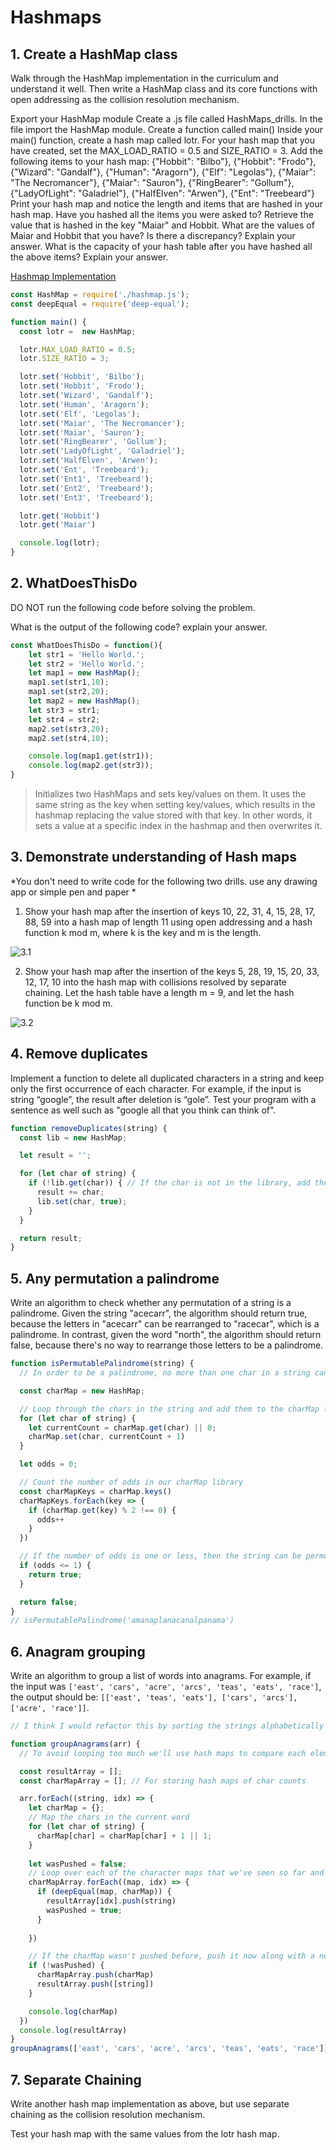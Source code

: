 # Hashmaps

## 1. Create a HashMap class
Walk through the HashMap implementation in the curriculum and understand it well. Then write a HashMap class and its core functions with open addressing as the collision resolution mechanism.

Export your HashMap module
Create a .js file called HashMaps_drills. In the file import the HashMap module. Create a function called main()
Inside your main() function, create a hash map called lotr.
For your hash map that you have created, set the MAX_LOAD_RATIO = 0.5 and SIZE_RATIO = 3.
Add the following items to your hash map: {"Hobbit": "Bilbo"}, {"Hobbit": "Frodo"},
{"Wizard": "Gandalf"}, {"Human": "Aragorn"}, {"Elf": "Legolas"}, {"Maiar": "The Necromancer"},
{"Maiar": "Sauron"}, {"RingBearer": "Gollum"}, {"LadyOfLight": "Galadriel"}, {"HalfElven": "Arwen"},
{"Ent": "Treebeard"}
Print your hash map and notice the length and items that are hashed in your hash map. Have you hashed all the items you were asked to?
Retrieve the value that is hashed in the key "Maiar" and Hobbit.
What are the values of Maiar and Hobbit that you have? Is there a discrepancy? Explain your answer.
What is the capacity of your hash table after you have hashed all the above items? Explain your answer.

[Hashmap Implementation](./hashmap.js)

```js
const HashMap = require('./hashmap.js');
const deepEqual = require('deep-equal');

function main() {
  const lotr =  new HashMap;

  lotr.MAX_LOAD_RATIO = 0.5;
  lotr.SIZE_RATIO = 3;

  lotr.set('Hobbit', 'Bilbo');
  lotr.set('Hobbit', 'Frodo');
  lotr.set('Wizard', 'Gandalf');
  lotr.set('Human', 'Aragorn');
  lotr.set('Elf', 'Legolas');
  lotr.set('Maiar', 'The Necromancer');
  lotr.set('Maiar', 'Sauron');
  lotr.set('RingBearer', 'Gollum');
  lotr.set('LadyOfLight', 'Galadriel');
  lotr.set('HalfElven', 'Arwen');
  lotr.set('Ent', 'Treebeard');
  lotr.set('Ent1', 'Treebeard');
  lotr.set('Ent2', 'Treebeard');
  lotr.set('Ent3', 'Treebeard');

  lotr.get('Hobbit')
  lotr.get('Maiar')

  console.log(lotr);
}
```

## 2. WhatDoesThisDo
DO NOT run the following code before solving the problem.

What is the output of the following code? explain your answer.

```js
const WhatDoesThisDo = function(){
    let str1 = 'Hello World.';
    let str2 = 'Hello World.';
    let map1 = new HashMap();
    map1.set(str1,10);
    map1.set(str2,20);
    let map2 = new HashMap();
    let str3 = str1;
    let str4 = str2;
    map2.set(str3,20);
    map2.set(str4,10);

    console.log(map1.get(str1));
    console.log(map2.get(str3));
}
```
>Initializes two HashMaps and sets key/values on them.
    It uses the same string as the key when setting key/values, which results in the hashmap replacing the value stored with that key.
    In other words, it sets a value at a specific index in the hashmap and then overwrites it.

## 3. Demonstrate understanding of Hash maps
*You don't need to write code for the following two drills. use any drawing app or simple pen and paper *

1) Show your hash map after the insertion of keys 10, 22, 31, 4, 15, 28, 17, 88, 59 into a hash map of length 11 using open addressing and a hash function k mod m, where k is the key and m is the length.

![3.1](./3-1.png)

2) Show your hash map after the insertion of the keys 5, 28, 19, 15, 20, 33, 12, 17, 10 into the hash map with collisions resolved by separate chaining. Let the hash table have a length m = 9, and let the hash function be k mod m.

![3.2](./3-2.png)

## 4. Remove duplicates
Implement a function to delete all duplicated characters in a string and keep only the first occurrence of each character. For example, if the input is string “google”, the result after deletion is “gole”. Test your program with a sentence as well such as "google all that you think can think of".
```js
function removeDuplicates(string) {
  const lib = new HashMap;

  let result = '';

  for (let char of string) {
    if (!lib.get(char)) { // If the char is not in the library, add the char to our result and then add it to the library
      result += char;
      lib.set(char, true);
    }
  }

  return result;
}
```

## 5. Any permutation a palindrome
Write an algorithm to check whether any permutation of a string is a palindrome. Given the string "acecarr", the algorithm should return true, because the letters in "acecarr" can be rearranged to "racecar", which is a palindrome. In contrast, given the word "north", the algorithm should return false, because there's no way to rearrange those letters to be a palindrome.
```js
function isPermutablePalindrome(string) {
  // In order to be a palindrome, no more than one char in a string can add up to an odd number.

  const charMap = new HashMap;

  // Loop through the chars in the string and add them to the charMap library
  for (let char of string) {
    let currentCount = charMap.get(char) || 0;
    charMap.set(char, currentCount + 1)
  }

  let odds = 0;

  // Count the number of odds in our charMap library
  const charMapKeys = charMap.keys()
  charMapKeys.forEach(key => {
    if (charMap.get(key) % 2 !== 0) {
      odds++
    }
  })

  // If the number of odds is one or less, then the string can be permuted into a palindrome
  if (odds <= 1) {
    return true;
  }

  return false;
}
// isPermutablePalindrome('amanaplanacanalpanama')
```

## 6. Anagram grouping
Write an algorithm to group a list of words into anagrams. For example, if the input was `['east', 'cars', 'acre', 'arcs', 'teas', 'eats', 'race']`, the output should be: `[['east', 'teas', 'eats'], ['cars', 'arcs'], ['acre', 'race']]`.

```js
// I think I would refactor this by sorting the strings alphabetically and comparing them that way rather than using deep-equal.

function groupAnagrams(arr) {
  // To avoid looping too much we'll use hash maps to compare each element in the array against.

  const resultArray = [];
  const charMapArray = []; // For storing hash maps of char counts

  arr.forEach((string, idx) => {
    let charMap = {};
    // Map the chars in the current word
    for (let char of string) {
      charMap[char] = charMap[char] + 1 || 1;
    }
    
    let wasPushed = false;
    // Loop over each of the character maps that we've seen so far and check if they are a match
    charMapArray.forEach((map, idx) => {
      if (deepEqual(map, charMap)) {
        resultArray[idx].push(string)
        wasPushed = true;
      }
      
    })

    // If the charMap wasn't pushed before, push it now along with a new array for the string.
    if (!wasPushed) {
      charMapArray.push(charMap)
      resultArray.push([string])
    }

    console.log(charMap)
  })
  console.log(resultArray)
}
groupAnagrams(['east', 'cars', 'acre', 'arcs', 'teas', 'eats', 'race'])
```

## 7. Separate Chaining
Write another hash map implementation as above, but use separate chaining as the collision resolution mechanism.

Test your hash map with the same values from the lotr hash map.